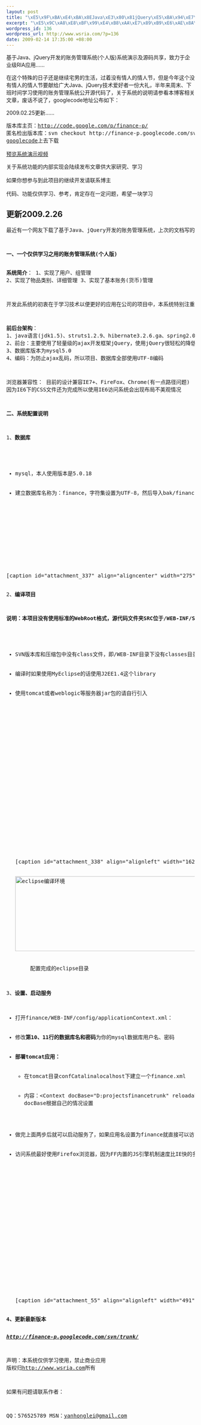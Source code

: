 ```yaml
--- 
layout: post
title: "\xE5\x9F\xBA\xE4\xBA\x8EJava\xE3\x80\x81jQuery\xE5\xBA\x94\xE7\x94\xA8\xE7\x9A\x84\xE8\xB4\xA6\xE5\x8A\xA1\xE7\xAE\xA1\xE7\x90\x86\xE7\xB3\xBB\xE7\xBB\x9F\xE5\xBC\x80\xE6\xBA\x90\xE4\xBA\x86(09.3.19\xE6\x9B\xB4\xE6\x96\xB0)"
excerpt: "\xE5\x9C\xA8\xE8\xBF\x99\xE4\xB8\xAA\xE7\x89\xB9\xE6\xAE\x8A\xE7\x9A\x84\xE6\x97\xA5\xE5\xAD\x90\xE8\xBF\x98\xE6\x98\xAF\xE7\xBB\xA7\xE7\xBB\xAD\xE5\xAE\x85\xE7\x94\xB7\xE7\x9A\x84\xE7\x94\x9F\xE6\xB4\xBB\xEF\xBC\x8C\xE8\xBF\x87\xE7\x9D\x80\xE6\xB2\xA1\xE6\x9C\x89\xE6\x83\x85\xE4\xBA\xBA\xE7\x9A\x84\xE6\x83\x85\xE4\xBA\xBA\xE8\x8A\x82\xEF\xBC\x8C\xE4\xBD\x86\xE6\x98\xAF\xE4\xBB\x8A\xE5\xB9\xB4\xE8\xBF\x99\xE4\xB8\xAA\xE6\xB2\xA1\xE6\x9C\x89\xE6\x83\x85\xE4\xBA\xBA\xE7\x9A\x84\xE6\x83\x85\xE4\xBA\xBA\xE8\x8A\x82\xE8\xA6\x81\xE7\x8C\xAE\xE7\xBB\x99\xE5\xB9\xBF\xE5\xA4\xA7Java\xE3\x80\x81jQuery\xE6\x8A\x80\xE6\x9C\xAF\xE7\x88\xB1\xE5\xA5\xBD\xE8\x80\x85\xE4\xB8\x80\xE4\xBB\xBD\xE5\xA4\xA7\xE7\xA4\xBC\xEF\xBC\x8C\xE5\x8D\x8A\xE5\xB9\xB4\xE6\x9D\xA5\xE5\x91\xA8\xE6\x9C\xAB\xE3\x80\x81\xE4\xB8\x8B\xE7\x8F\xAD\xE6\x97\xB6\xE9\x97\xB4\xE5\xAD\xA6\xE4\xB9\xA0\xE4\xBD\xBF\xE7\x94\xA8\xE7\x9A\x84\xE8\xB4\xA6\xE5\x8A\xA1\xE7\xAE\xA1\xE7\x90\x86\xE7\xB3\xBB\xE7\xBB\x9F\xE5\x85\xAC\xE5\xBC\x80\xE6\xBA\x90\xE4\xBB\xA3\xE7\xA0\x81\xE4\xBA\x86\xEF\xBC\x8C\xE5\x85\xB3\xE4\xBA\x8E\xE7\xB3\xBB\xE7\xBB\x9F\xE7\x9A\x84\xE8\xAF\xB4\xE6\x98\x8E\xE8\xAF\xB7\xE5\x8F\x82\xE7\x9C\x8B\xE6\x9C\xAC\xE5\x8D\x9A\xE5\xAE\xA2\xE7\x9B\xB8\xE5\x85\xB3\xE6\x96\x87\xE7\xAB\xA0\xEF\xBC\x8C\xE5\xBA\x9F\xE8\xAF\x9D\xE4\xB8\x8D\xE8\xAF\xB4\xE4\xBA\x86\xEF\xBC\x8Cgooglecode\xE5\x9C\xB0\xE5\x9D\x80\xE5\x85\xAC\xE5\xB8\x83\xE5\xA6\x82\xE4\xB8\x8B"
wordpress_id: 136
wordpress_url: http://www.wsria.com/?p=136
date: 2009-02-14 17:35:00 +08:00
---
```

基于Java、jQuery开发的账务管理系统(个人版)系统演示及源码共享，致力于企业级RIA应用……

<!--more-->

在这个特殊的日子还是继续宅男的生活，过着没有情人的情人节，但是今年这个没有情人的情人节要献给广大Java、jQuery技术爱好者一份大礼，半年来周末、下班时间学习使用的账务管理系统公开源代码了，关于系统的说明请参看本博客相关文章，废话不说了，googlecode地址公布如下：

2009.02.25更新……
<pre>版本库主页：<a href="http://code.google.com/p/finance-p/" target="_blank">http://code.google.com/p/finance-p/</a>
匿名检出版本库：svn checkout http://finance-p.googlecode.com/svn/branches/v1-Final finance
<a href="http://code.google.com/p/finance-p/downloads/list" target="_blank">googlecode</a>上去下载<!--，也可以从从本站[download id="4" format="1"]-->

<a href="http://www.wsria.com/archives/73" target="_blank">预览系统演示视频</a></pre>
<pre>关于系统功能的内部实现会陆续发布文章供大家研究、学习

如果你想参与到此项目的继续开发请联系博主

代码、功能仅供学习、参考，肯定存在一定问题，希望一块学习</pre>
<h2>更新2009.2.26</h2>
<pre>最近有一个网友下载了基于Java、jQuery开发的账务管理系统，上次的文档写的不完整，在这里向各位表示歉意，下面写一个完整的安装文档：
<p style="text-indent: 21pt;"><!--[if gte mso 9]><xml> <w:WordDocument> <w:View>Normal</w:View> <w:Zoom>0</w:Zoom> <w:PunctuationKerning /> <w:DrawingGridVerticalSpacing>7.8 磅</w:DrawingGridVerticalSpacing> <w:DisplayHorizontalDrawingGridEvery>0</w:DisplayHorizontalDrawingGridEvery> <w:DisplayVerticalDrawingGridEvery>2</w:DisplayVerticalDrawingGridEvery> <w:ValidateAgainstSchemas /> <w:SaveIfXMLInvalid>false</w:SaveIfXMLInvalid> <w:IgnoreMixedContent>false</w:IgnoreMixedContent> <w:AlwaysShowPlaceholderText>false</w:AlwaysShowPlaceholderText> <w:Compatibility> <w:SpaceForUL /> <w:BalanceSingleByteDoubleByteWidth /> <w:DoNotLeaveBackslashAlone /> <w:ULTrailSpace /> <w:DoNotExpandShiftReturn /> <w:AdjustLineHeightInTable /> <w:BreakWrappedTables /> <w:SnapToGridInCell /> <w:WrapTextWithPunct /> <w:UseAsianBreakRules /> <w:DontGrowAutofit /> <w:UseFELayout /> </w:Compatibility> <w:BrowserLevel>MicrosoftInternetExplorer4</w:BrowserLevel> </w:WordDocument> </xml><![endif]--><!--[if gte mso 9]><xml> <w:LatentStyles DefLockedState="false" LatentStyleCount="156"> </w:LatentStyles> </xml><![endif]--></p>
</pre>
<pre><strong>一、</strong><strong>一个仅供学习之用的账务管理系统</strong><strong>(</strong><strong>个人版</strong><strong>)</strong>

<strong>系统简介</strong>： 1、实现了用户、组管理 2、实现了物品类别、详细管理 3、实现了基本账务(货币)管理

开发此系统的初衷在于学习技术以便更好的应用在公司的项目中，本系统特别注重用户体验方面的设计，友好的界面和傻瓜式的操作

<strong>前后台架构</strong>： 1、java语言(jdk1.5)、struts1.2.9、hibernate3.2.6.ga、spring2.0.8 2、前台：主要使用了轻量级的ajax开发框架jQuery，使用jQuery很轻松的降低了服务器压力提高了用户体验并且代码容易维护，尤其是jQuery的插件机制更是简易了代码 3、数据库版本为mysql5.0 4、编码：为防止ajax乱码，所以项目、数据库全部使用UTF-8编码

浏览器兼容性： 目前的设计兼容IE7+、FireFox、Chrome(有一点路径问题) 因为IE6下的CSS文件还为完成所以使用IE6访问系统会出现布局不美观情况

<strong>二、系统配置说明</strong>

1、<strong>数据库</strong>
<ul>
	<li>mysql，本人使用版本是5.0.18</li>
	<li>建立数据库名称为：finance，字符集设置为UTF-8，然后导入bak/finance.sql文件</li>
</ul>
[caption id="attachment_337" align="aligncenter" width="275" caption="mysql数据库属性"]<img class="size-full wp-image-337" title="dbinfo" src="http://www.wsria.com/wp-content/uploads/2009/02/dbinfo.png" alt="mysql数据库属性" width="275" height="171" />[/caption]

2、<strong>编译项目</strong>

<strong>说明：本项目没有使用标准的WebRoot格式，源代码文件夹SRC位于/WEB-INF/SRC目录下
</strong>
<ul>
	<li>SVN版本库和压缩包中没有class文件，即/WEB-INF目录下没有classes目录，<strong><em>需要自己使用eclipse编译</em></strong>，所有用到的jar包都在WEB-INF/lib目录下，即<span style="color: #0000ff;"><em>eclipse中build path--&gt;libraries</em></span>设置，各个框架的版本上面都已说明</li>
	<li>编译时如果使用MyEclipse的话使用J2EE1.4这个library</li>
	<li>使用tomcat或者weblogic等服务器jar包的请自行引入</li>
[caption id="attachment_338" align="alignleft" width="162" caption="eclipse编译环境"]<a href="http://www.wsria.com/wp-content/uploads/2009/02/eclipsedir.png"><img class="size-full wp-image-338" title="eclipsedir" src="http://www.wsria.com/wp-content/uploads/2009/02/eclipsedir.png" alt="配置完成的eclipse目录" width="162" height="430" /></a>
<div class="mceTemp mceIEcenter"><dl id="attachment_357" class="wp-caption aligncenter" style="width: 510px;"> <dt class="wp-caption-dt"><a href="http://www.wsria.com/wp-content/uploads/2009/02/eclipselib.png" target="_blank"><img class="size-medium wp-image-357" title="eclipselib" src="http://www.wsria.com/wp-content/uploads/2009/02/eclipselib-300x169.png" alt="eclipse编译环境" width="500" height="200" /></a>[/caption]

</dt> <dd class="wp-caption-dd">配置完成的eclipse目录</dd> </dl></div></ul>
3、<strong>设置、启动服务</strong>
<ul>
	<li>打开finance/WEB-INF/config/applicationContext.xml：</li>
	<li>修改<strong>第10、11行的数据库名和密码</strong>为你的mysql数据库用户名、密码</li>
	<li><strong>部署tomcat应用：</strong>
<ul>
	<li>在tomcat目录confCatalinalocalhost下建立一个finance.xml</li>
	<li>内容：&lt;Context docBase="D:projectsfinancetrunk" reloadable="true" privileged="true"&gt;&lt;/Context&gt;
docBase根据自己的情况设置</li>
</ul>
</li>
	<li>做完上面两步后就可以启动服务了，如果应用名设置为finance就直接可以访问了，如果自己另外定了应用名称则需要修改common/js/plugin/weebox.js中第17行，改为：url: '/<strong><em>应用名称</em></strong>/common/js/plugin/bgiframe.js'即可</li>
	<li>访问系统最好使用Firefox浏览器，因为FF内置的JS引擎机制速度比IE快的多，或者google的Chrome浏览器也不错，其内置的JS8引擎比FF的性能还要好</li>
[caption id="attachment_55" align="alignleft" width="491" caption="账务管理系统(个人版)演示"]<a href="http://www.wsria.com/wp-content/uploads/2009/02/finance.png"><img class="size-full wp-image-55" title="finance" src="http://www.wsria.com/wp-content/uploads/2009/02/finance.png" alt="账务管理系统(个人版)演示" width="491" height="371" /></a>[/caption]</ul>
<strong>4</strong><strong>、更新最新版本</strong><strong> </strong>

<em><strong><a href="http://finance-p.googlecode.com/svn/trunk/">http://finance-p.googlecode.com/svn/trunk/</a></strong></em><tt></tt>

声明：本系统仅供学习使用，禁止商业应用 版权归<a href="http://www.wsria.com" target="_blank">http://www.wsria.com</a>所有

如果有问题请联系作者：

QQ：576525789
MSN：yanhonglei@gmail.com</pre>
